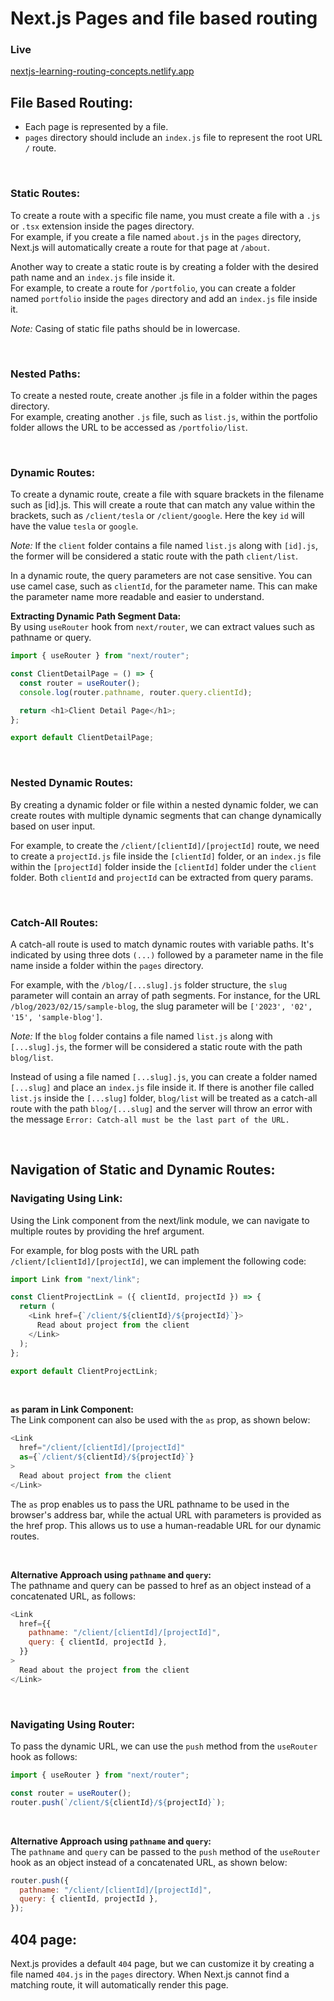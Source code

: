 # Next.js Pages and file based routing

### Live
[nextjs-learning-routing-concepts.netlify.app](https://nextjs-learning-routing-concepts.netlify.app)

## File Based Routing:

- Each page is represented by a file.
- `pages` directory should include an `index.js` file to represent the root URL `/` route.

<br/>

### Static Routes:

To create a route with a specific file name, you must create a file with a `.js` or `.tsx` extension inside the pages directory.
<br/>
For example, if you create a file named `about.js` in the `pages` directory, Next.js will automatically create a route for that page at `/about`.

Another way to create a static route is by creating a folder with the desired path name and an `index.js` file inside it.
<br/>
For example, to create a route for `/portfolio`, you can create a folder named `portfolio` inside the `pages` directory and add an `index.js` file inside it.

_Note:_ Casing of static file paths should be in lowercase.

<br/>

### Nested Paths:

To create a nested route, create another .js file in a folder within the pages directory.
<br/>
For example, creating another `.js` file, such as `list.js`, within the portfolio folder allows the URL to be accessed as `/portfolio/list`.

<br/>

### Dynamic Routes:

To create a dynamic route, create a file with square brackets in the filename such as [id].js. This will create a route that can match any value within the brackets, such as `/client/tesla` or `/client/google`. Here the key `id` will have the value `tesla` or `google`.

_Note:_ If the `client` folder contains a file named `list.js` along with `[id].js`, the former will be considered a static route with the path `client/list`.

In a dynamic route, the query parameters are not case sensitive. You can use camel case, such as `clientId`, for the parameter name. This can make the parameter name more readable and easier to understand.

**Extracting Dynamic Path Segment Data:**<br/>
By using `useRouter` hook from `next/router`, we can extract values such as pathname or query.

```js
import { useRouter } from "next/router";

const ClientDetailPage = () => {
  const router = useRouter();
  console.log(router.pathname, router.query.clientId);

  return <h1>Client Detail Page</h1>;
};

export default ClientDetailPage;
```

<br/>

### Nested Dynamic Routes:

By creating a dynamic folder or file within a nested dynamic folder, we can create routes with multiple dynamic segments that can change dynamically based on user input.

For example, to create the `/client/[clientId]/[projectId]` route, we need to create a `projectId.js` file inside the `[clientId]` folder, or an `index.js` file within the `[projectId]` folder inside the `[clientId]` folder under the `client` folder. Both `clientId` and `projectId` can be extracted from query params.

<br/>

### Catch-All Routes:

A catch-all route is used to match dynamic routes with variable paths. It's indicated by using three dots `(...)` followed by a parameter name in the file name inside a folder within the `pages` directory.

For example, with the `/blog/[...slug].js` folder structure, the `slug` parameter will contain an array of path segments. For instance, for the URL `/blog/2023/02/15/sample-blog`, the slug parameter will be `['2023', '02', '15', 'sample-blog']`.

_Note:_ If the `blog` folder contains a file named `list.js` along with `[...slug].js`, the former will be considered a static route with the path `blog/list`.

Instead of using a file named `[...slug].js`, you can create a folder named `[...slug]` and place an `index.js` file inside it. If there is another file called `list.js` inside the `[...slug]` folder, `blog/list` will be treated as a catch-all route with the path `blog/[...slug]` and the server will throw an error with the message `Error: Catch-all must be the last part of the URL.`

<br/>

## Navigation of Static and Dynamic Routes:

### Navigating Using Link:

Using the Link component from the next/link module, we can navigate to multiple routes by providing the href argument.

For example, for blog posts with the URL path `/client/[clientId]/[projectId]`, we can implement the following code:

```js
import Link from "next/link";

const ClientProjectLink = ({ clientId, projectId }) => {
  return (
    <Link href={`/client/${clientId}/${projectId}`}>
      Read about project from the client
    </Link>
  );
};

export default ClientProjectLink;
```

<br/>

**`as` param in Link Component:**<br/>
The Link component can also be used with the `as` prop, as shown below:

```js
<Link
  href="/client/[clientId]/[projectId]"
  as={`/client/${clientId}/${projectId}`}
>
  Read about project from the client
</Link>
```

The `as` prop enables us to pass the URL pathname to be used in the browser's address bar, while the actual URL with parameters is provided as the href prop. This allows us to use a human-readable URL for our dynamic routes.

<br/>

**Alternative Approach using `pathname` and `query`:**<br/>
The pathname and query can be passed to href as an object instead of a concatenated URL, as follows:

```js
<Link
  href={{
    pathname: "/client/[clientId]/[projectId]",
    query: { clientId, projectId },
  }}
>
  Read about the project from the client
</Link>
```

<br/>

### Navigating Using Router:

To pass the dynamic URL, we can use the `push` method from the `useRouter` hook as follows:

```js
import { useRouter } from "next/router";

const router = useRouter();
router.push(`/client/${clientId}/${projectId}`);
```

<br/>

**Alternative Approach using `pathname` and `query`:**<br/>
The `pathname` and `query` can be passed to the `push` method of the `useRouter` hook as an object instead of a concatenated URL, as shown below:

```js
router.push({
  pathname: "/client/[clientId]/[projectId]",
  query: { clientId, projectId },
});
```

## 404 page:

Next.js provides a default `404` page, but we can customize it by creating a file named `404.js` in the `pages` directory. When Next.js cannot find a matching route, it will automatically render this page.
